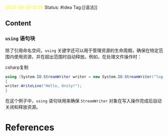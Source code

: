 <span style="color:rgb(255, 255, 0)">2024-08-29  10:35</span>
Status: #idea
Tag:[[语法]]

## Content

### `using` 语句块

除了引用命名空间，`using` 关键字还可以用于管理资源的生命周期，确保在特定范围内使用资源，并在超出范围时自动释放。例如，在处理文件操作时：

csharp复制

```cs
using (System.IO.StreamWriter writer = new System.IO.StreamWriter("log.txt")) 
{    
writer.WriteLine("Hello, Unity!");
}
```

在这个例子中，`using` 语句块用来确保 `StreamWriter` 对象在写入操作完成后自动关闭和释放资源。

# References